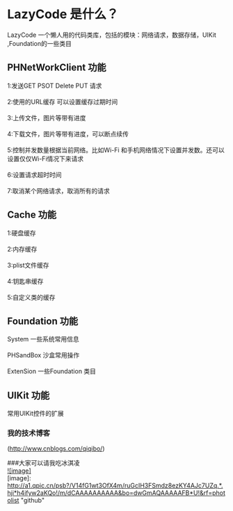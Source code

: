 LazyCode 是什么？
===================================  
LazyCode 一个懒人用的代码类库，包括的模块：网络请求，数据存储，UIKit ,Foundation的一些类目

PHNetWorkClient 功能 
----------------------------------- 
1:发送GET PSOT Delete PUT 请求 <br />  
2:使用的URL缓存 可以设置缓存过期时间 <br />  
3:上传文件，图片等带有进度 <br />  
4:下载文件，图片等带有进度，可以断点续传 <br />  
5:控制并发数量根据当前网络。比如Wi-Fi 和手机网络情况下设置并发数。还可以设置仅仅Wi-Fi情况下来请求 <br />  
6:设置请求超时时间 <br />  
7:取消某个网络请求，取消所有的请求 <br />  

Cache 功能 
----------------------------------- 
1:硬盘缓存 <br />  
2:内存缓存 <br />  
3:plist文件缓存 <br />  
4:钥匙串缓存 <br />  
5:自定义类的缓存 <br />  

Foundation 功能 
----------------------------------- 
System 一些系统常用信息 <br />  
PHSandBox 沙盒常用操作 <br />  
ExtenSion  一些Foundation 类目 <br />  

UIKit 功能 
----------------------------------- 
常用UIKit控件的扩展 <br />  

### 我的技术博客  
(http://www.cnblogs.com/qiqibo/)<br />  

###大家可以请我吃冰淇凌  
[![image]](http://www.cnblogs.com/qiqibo/)  
[image]: http://a1.qpic.cn/psb?/V14fG1wt3OfX4m/ruGcIH3FSmdz8ezKY4AJc7UZq.*.hji*h4ifyw2aKQo!/m/dCAAAAAAAAAA&bo=dwGmAQAAAAAFB*U!&rf=photolist "github"  
